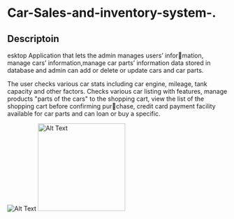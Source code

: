 ﻿# Car-Sales-and-inventory-system-.
## Descriptoin
esktop Application that lets the admin manages users’ information, manage cars’ information,manage car parts’ information
data stored in database and admin can add or delete or update
cars and car parts.

 The user checks various car stats including car engine, mileage,
tank capacity and other factors. Checks various car listing with
features, manage products "parts of the cars" to the shopping
cart, view the list of the shopping cart before confirming purchase, credit card payment facility available for car parts and can
loan or buy a specific.


![Alt Text](https://github.com/username/repositoryname/blob/main/images/yourimage.jpg)
<img src="https://github.com/username/repositoryname/blob/main/images/yourimage.jpg" alt="Alt Text" width="200"/>


